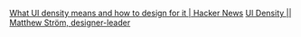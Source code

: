 
[What UI density means and how to design for it | Hacker News](https://news.ycombinator.com/item?id=40428386)
[UI Density || Matthew Ström, designer-leader](https://matthewstrom.com/writing/ui-density/)

